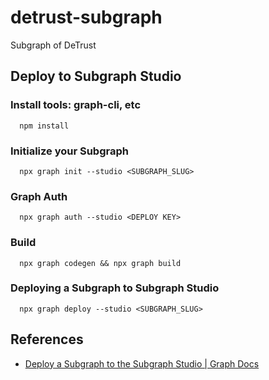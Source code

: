 # detrust-subgraph
Subgraph of DeTrust

## Deploy to Subgraph Studio

### Install tools: graph-cli, etc

  ```
    npm install
  ```

### Initialize your Subgraph

  ```
    npx graph init --studio <SUBGRAPH_SLUG>
  ```

### Graph Auth

  ```
    npx graph auth --studio <DEPLOY KEY>
  ```

### Build
  ```
    npx graph codegen && npx graph build
  ```

### Deploying a Subgraph to Subgraph Studio

  ```
    npx graph deploy --studio <SUBGRAPH_SLUG>
  ```

## References

* [Deploy a Subgraph to the Subgraph Studio | Graph Docs](https://thegraph.com/docs/developer/deploy-subgraph-studio)
